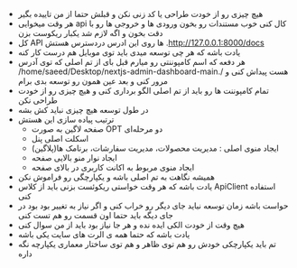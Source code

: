 - هیچ چیزی رو از خودت طراحی یا کد زنی نکن و قبلش حتما از من تاییده بگیر 
- هر وقت میخوایی api کال کنی خوب مستندات رو بخون ورودی ها و خروجی ها رو با دقت بخون و اگه لازم شد یکبار ریکوست بزن
- کل API ها روی این ادرس دردسترس هستش .http://127.0.0.1:8000/docs
- یادت باشه که هر چی توسعه میدی باید توی موبایل هم درست کار کنه
- هر دفعه که اسم کامپوننتی رو میارم قبل بای از تم اصلی که توی آدرس /home/saeed/Desktop/nextjs-admin-dashboard-main./ هست پیداش کنی و مرور کنی و بعد عین همون رو توسعه بدی برام
- تمام کامپوننت ها رو باید از تم اصلی الگو برداری کنی و هیچ چیزی رو از خودت طراحی نکن
- در طول توسعه هیچ چیزی نباید کش بشه
- ترتیب پیاده سازی این هستش
  - صفحه لاگین به صورت OPT دو مرحله‌ای
  - اسکلت اصلی پنل
  - ایجاد منوی اصلی : مدیریت محصولات، مدیریت سفارشات، برنامک ها(پلاگین)
  - ایجاد نوار منو بالایی صفحه
  - ایجاد منوی مربوط به اکانت کاربری در بالای صفحه
- همیشه نگاهت به تم اصلی باشه و یکپارچگی رو فراموش نکن
- یادت باشه که هر وقت خواستی ریکوئست بزنی باید از کلاس ApiClient استفاده کنی
- حواست باشه زمان توسعه نباید جای دیگر رو خراب کنی و اگر نیاز به تغییر بود بود در جای دیگه باید حتما اون قسمت رو هم تست کنی
- هیچ وقت از خودت الکی ایده نده و هر جا نیاز بود باید از من سوال کنی
- یادت باشه که حتما همه ی الرت های سایت یکی باشه
- تم باید یکپارچکی خودش رو هم توی ظاهر و هم توی ساختار معماری یکپارچه نگه داره